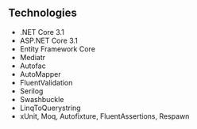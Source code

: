 ## Technologies
* .NET Core 3.1
* ASP.NET Core 3.1
* Entity Framework Core
* Mediatr
* Autofac
* AutoMapper
* FluentValidation
* Serilog
* Swashbuckle
* LinqToQuerystring
* xUnit, Moq, Autofixture, FluentAssertions, Respawn
